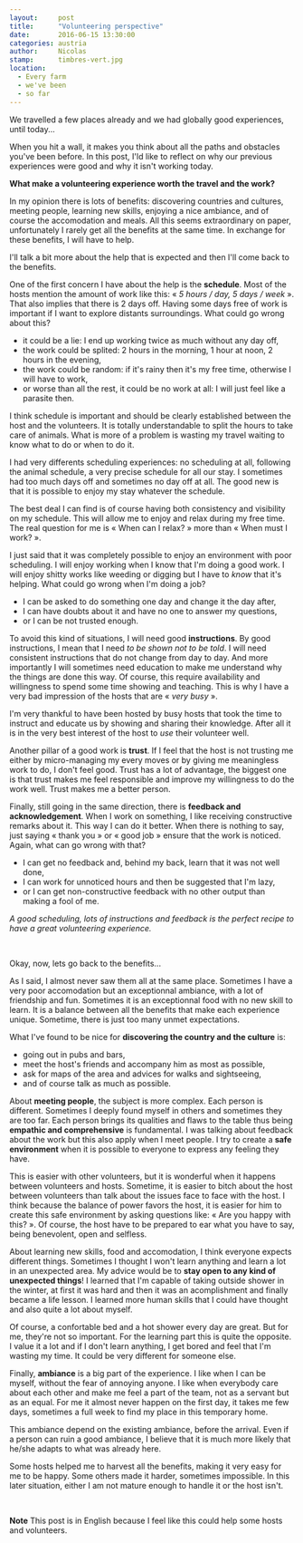 ```yaml
---
layout:     post
title:      "Volunteering perspective"
date:       2016-06-15 13:30:00
categories: austria
author:     Nicolas
stamp:      timbres-vert.jpg
location:
  - Every farm
  - we've been
  - so far
---
```


We travelled a few places already and we had globally good experiences, until today...

When you hit a wall, it makes you think about all the paths and obstacles you've been before.
In this post, I'ld like to reflect on why our previous experiences were good and why it isn't
working today.

<!--more-->

**What make a volunteering experience worth the travel and the work?**

In my opinion there is lots of benefits: discovering countries and cultures, meeting people,
learning new skills, enjoying a nice ambiance, and of course the accomodation and meals.
All this seems extraordinary on paper, unfortunately I rarely get all the benefits at the same time.
In exchange for these benefits, I will have to help.

I'll talk a bit more about the help that is expected and then I'll come back to the benefits.

One of the first concern I have about the help is the **schedule**. Most of the hosts mention the amount
of work like this: « *5 hours / day, 5 days / week* ». That also implies that there is 2 days off.
Having some days free of work is important if I want to explore distants surroundings.
What could go wrong about this?

* it could be a lie: I end up working twice as much without any day off,
* the work could be splited: 2 hours in the morning, 1 hour at noon, 2 hours in the evening,
* the work could be random: if it's rainy then it's my free time, otherwise I will have to work,
* or worse than all the rest, it could be no work at all: I will just feel like a parasite then.

I think schedule is important and should be clearly established between the host and the volunteers.
It is totally understandable to split the hours to take care of animals. What is more of a problem is
wasting my travel waiting to know what to do or when to do it.

I had very differents scheduling experiences: no scheduling at all, following the animal schedule,
a very precise schedule for all our stay. I sometimes had too much days off and sometimes no day off at all.
The good new is that it is possible to enjoy my stay whatever the schedule.

The best deal I can find is of course having both consistency and visibility on my schedule.
This will allow me to enjoy and relax during my free time.
The real question for me is « When can I relax? » more than « When must I work? ».

I just said that it was completely possible to enjoy an environment with poor scheduling. I will enjoy
working when I know that I'm doing a good work. I will enjoy shitty works like weeding or digging
but I have to *know* that it's helping. What could go wrong when I'm doing a job?

* I can be asked to do something one day and change it the day after,
* I can have doubts about it and have no one to answer my questions,
* or I can be not trusted enough.

To avoid this kind of situations, I will need good **instructions**. By good instructions, I mean that I need
*to be shown not to be told*. I will need consistent instructions that do not change from day to day. And more
importantly I will sometimes need education to make me understand why the things are done this way. Of course,
this require availability and willingness to spend some time showing and teaching. This is why I have a very bad
impression of the hosts that are « *very busy* ».

I'm very thankful to have been hosted by busy hosts that took the time to instruct and educate us by showing
and sharing their knowledge. After all it is in the very best interest of the host to *use* their volunteer well.

Another pillar of a good work is **trust**. If I feel that the host is not trusting me either by micro-managing my
every moves or by giving me meaningless work to do, I don't feel good. Trust has a lot of advantage, the biggest
one is that trust makes me feel responsible and improve my willingness to do the work well. Trust makes me a better
person.

Finally, still going in the same direction, there is **feedback and acknowledgement**. When I work on something, I
like receiving constructive remarks about it. This way I can do it better. When there is nothing to say, just saying
« thank you » or « good job » ensure that the work is noticed. Again, what can go wrong with that?

* I can get no feedback and, behind my back, learn that it was not well done,
* I can work for unnoticed hours and then be suggested that I'm lazy,
* or I can get non-constructive feedback with no other output than making a fool of me.

*A good scheduling, lots of instructions and feedback is the perfect recipe to have a great volunteering experience.*

<br/>

Okay, now, lets go back to the benefits...

As I said, I almost never saw them all at the same place. Sometimes I have a very poor accomodation but an exceptionnal
ambiance, with a lot of friendship and fun. Sometimes it is an exceptionnal food with no new skill to learn. It is a
balance between all the benefits that make each experience unique. Sometime, there is just too many unmet expectations.

What I've found to be nice for **discovering the country and the culture** is:

* going out in pubs and bars,
* meet the host's friends and accompany him as most as possible,
* ask for maps of the area and advices for walks and sightseeing,
* and of course talk as much as possible.

About **meeting people**, the subject is more complex. Each person is different. Sometimes I deeply found myself in others
and sometimes they are too far. Each person brings its qualities and flaws to the table thus being **empathic and comprehensive**
is fundamental. I was talking about feedback about the work but this also apply when I meet people. I try to create a
**safe environment** when it is possible to everyone to express any feeling they have.

This is easier with other volunteers, but it is wonderful when it happens between volunteers and hosts. Sometime,
it is easier to bitch about the host between volunteers than talk about the issues face to face with the host.
I think because the balance of power favors the host, it is easier for him to create this
safe environment by asking questions like: « Are you happy with this? ».
Of course, the host have to be prepared to ear what you have to say, being benevolent, open and selfless.

About learning new skills, food and accomodation, I think everyone expects different things.
Sometimes I thought I won't learn anything and learn a lot in an unexpected area. My advice would be to **stay open to
any kind of unexpected things**! I learned that I'm capable of taking outside shower in the winter, at first it was
hard and then it was an acomplishment and finally became a life lesson. I learned more human skills that I could have thought and
also quite a lot about myself.

Of course, a confortable bed and a hot shower every day are great. But for me, they're not so important. For the learning part
this is quite the opposite. I value it a lot and if I don't learn anything, I get bored and feel that I'm wasting my time. It
could be very different for someone else.

Finally, **ambiance** is a big part of the experience. I like when I can be myself, without the fear of annoying anyone.
I like when everybody care about each other and make me feel a part of the team, not as a servant but as an equal. For me it almost
never happen on the first day, it takes me few days, sometimes a full week to find my place in this temporary home.

This ambiance depend on the existing ambiance, before the arrival. Even if a person can ruin a good ambiance, I believe that it is
much more likely that he/she adapts to what was already here.

Some hosts helped me to harvest all the benefits, making it very easy for me to be happy.
Some others made it harder, sometimes impossible.
In this later situation, either I am not mature enough to handle it or the host isn't.

<br/>

**Note** This post is in English because I feel like this could help some hosts and volunteers.
